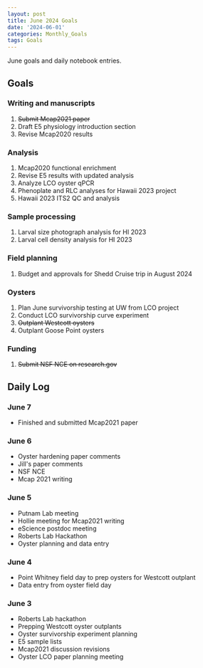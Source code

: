 ```yaml
---
layout: post
title: June 2024 Goals
date: '2024-06-01'
categories: Monthly_Goals
tags: Goals
---
```


June goals and daily notebook entries. 

## Goals  

### Writing and manuscripts 
              
1. ~~Submit Mcap2021 paper~~
2. Draft E5 physiology introduction section 
3. Revise Mcap2020 results

### Analysis

1. Mcap2020 functional enrichment
2. Revise E5 results with updated analysis 
3. Analyze LCO oyster qPCR 
4. Phenoplate and RLC analyses for Hawaii 2023 project
5. Hawaii 2023 ITS2 QC and analysis

### Sample processing

1. Larval size photograph analysis for HI 2023 
2. Larval cell density analysis for HI 2023

### Field planning 

1. Budget and approvals for Shedd Cruise trip in August 2024

### Oysters 
 
1. Plan June survivorship testing at UW from LCO project
2. Conduct LCO survivorship curve experiment 
3. ~~Outplant Westcott oysters~~ 
4. Outplant Goose Point oysters 

### Funding 

1. ~~Submit NSF NCE on research.gov~~

## **Daily Log**   

### June 7

- Finished and submitted Mcap2021 paper

### June 6

- Oyster hardening paper comments
- Jill's paper comments
- NSF NCE 
- Mcap 2021 writing 

### June 5

- Putnam Lab meeting 
- Hollie meeting for Mcap2021 writing 
- eScience postdoc meeting 
- Roberts Lab Hackathon
- Oyster planning and data entry 

### June 4

- Point Whitney field day to prep oysters for Westcott outplant 
- Data entry from oyster field day 

### June 3

- Roberts Lab hackathon
- Prepping Westcott oyster outplants
- Oyster survivorship experiment planning 
- E5 sample lists 
- Mcap2021 discussion revisions 
- Oyster LCO paper planning meeting